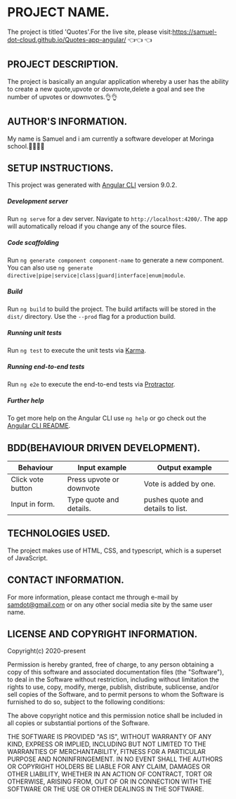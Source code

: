 # PROJECT NAME.
The project is titled 'Quotes'.For the live site, please visit:https://samuel-dot-cloud.github.io/Quotes-app-angular/ :point_left::point_left: :point_left:

## PROJECT DESCRIPTION.
The project is basically an angular application whereby a user has the ability to create a new quote,upvote or downvote,delete a goal and see the number of upvotes or downvotes.:ok_hand::ok_hand:

## AUTHOR'S INFORMATION.
My name is Samuel and i am currently a software developer at Moringa school.:man_technologist::man_technologist:

## SETUP INSTRUCTIONS.
This project was generated with [Angular CLI](https://github.com/angular/angular-cli) version 9.0.2.
##### Development server

Run `ng serve` for a dev server. Navigate to `http://localhost:4200/`. The app will automatically reload if you change any of the source files.

##### Code scaffolding

Run `ng generate component component-name` to generate a new component. You can also use `ng generate directive|pipe|service|class|guard|interface|enum|module`.

##### Build

Run `ng build` to build the project. The build artifacts will be stored in the `dist/` directory. Use the `--prod` flag for a production build.

##### Running unit tests

Run `ng test` to execute the unit tests via [Karma](https://karma-runner.github.io).

##### Running end-to-end tests

Run `ng e2e` to execute the end-to-end tests via [Protractor](http://www.protractortest.org/).

##### Further help

To get more help on the Angular CLI use `ng help` or go check out the [Angular CLI README](https://github.com/angular/angular-cli/blob/master/README.md).

## BDD(BEHAVIOUR DRIVEN DEVELOPMENT).
Behaviour|Input example|Output example
---------|-------------|--------------
Click vote button|Press upvote or downvote|Vote is added by one.
Input in form.|Type quote and details.|pushes quote and details to list.

## TECHNOLOGIES USED.
The project makes use of HTML, CSS, and typescript, which is a superset of JavaScript.

## CONTACT INFORMATION.
For more information, please contact me through e-mail by samdot@gmail.com or on any other social media site by the same user name.

## LICENSE AND COPYRIGHT INFORMATION.
Copyright(c) 2020-present

Permission is hereby granted, free of charge, to any person obtaining a copy
of this software and associated documentation files (the "Software"), to deal
in the Software without restriction, including without limitation the rights
to use, copy, modify, merge, publish, distribute, sublicense, and/or sell
copies of the Software, and to permit persons to whom the Software is
furnished to do so, subject to the following conditions:

The above copyright notice and this permission notice shall be included in all
copies or substantial portions of the Software.

THE SOFTWARE IS PROVIDED "AS IS", WITHOUT WARRANTY OF ANY KIND, EXPRESS OR
IMPLIED, INCLUDING BUT NOT LIMITED TO THE WARRANTIES OF MERCHANTABILITY,
FITNESS FOR A PARTICULAR PURPOSE AND NONINFRINGEMENT. IN NO EVENT SHALL THE
AUTHORS OR COPYRIGHT HOLDERS BE LIABLE FOR ANY CLAIM, DAMAGES OR OTHER
LIABILITY, WHETHER IN AN ACTION OF CONTRACT, TORT OR OTHERWISE, ARISING FROM,
OUT OF OR IN CONNECTION WITH THE SOFTWARE OR THE USE OR OTHER DEALINGS IN THE
SOFTWARE.
